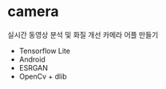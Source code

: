 # camera
실시간 동영상 분석 및 화질 개선 카메라 어플 만들기       


* Tensorflow Lite
* Android
* ESRGAN
* OpenCv + dlib
